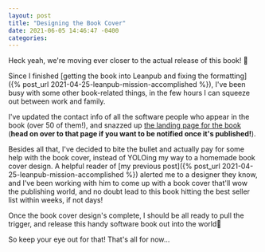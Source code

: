 ```yaml
---
layout: post
title: "Designing the Book Cover"
date: 2021-06-05 14:46:47 -0400
categories:
---
```



Heck yeah, we're moving ever closer to the actual release of this book!
🙌

Since I finished [getting the book into Leanpub and fixing the formatting]({% post_url 2021-04-25-leanpub-mission-accomplished %}), I've been busy with some other book-related things, in the few hours I can squeeze out between work and family.

I've updated the contact info of all the software people who appear in the book (over 50 of them!), and snazzed up [the landing page for the book](https://leanpub.com/datadump/) (**head on over to that page if you want to be notified once it's published!**).

Besides all that, I've decided to bite the bullet and actually pay for some help with the book cover, instead of YOLOing my way to a homemade book cover design. A helpful reader of [my previous post]({% post_url 2021-04-25-leanpub-mission-accomplished %}) alerted me to a designer they know, and I've been working with him to come up with a book cover that'll wow the publishing world, and no doubt lead to this book hitting the best seller list within weeks, if not days!

Once the book cover design's complete, I should be all ready to pull the trigger, and release this handy software book out into the world🤞

So keep your eye out for that! That's all for now...
